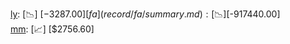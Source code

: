 [ly](record/ly/summary.md): [📉] [$-3287.00]  
[fa](record/fa/summary.md): [📉] [$-917440.00]  
[mm](record/mm/summary.md): [📈] [$2756.60]  
